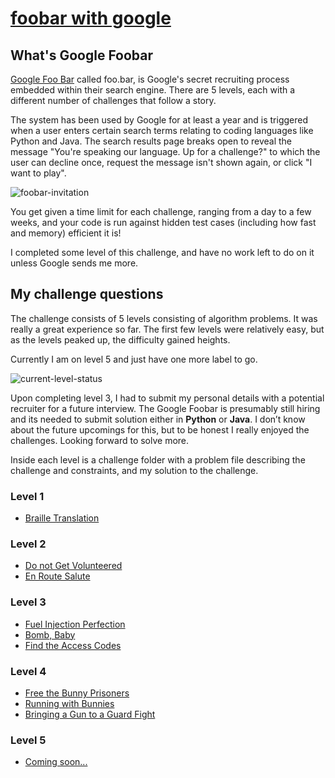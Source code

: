 # [foobar with google](https://foobar.withgoogle.com)

## What's Google Foobar

[Google Foo Bar](https://foobar.withgoogle.com) called foo.bar, is Google's secret recruiting process embedded within their search engine. There are 5 levels, each with a different number of challenges that follow a story.

The system has been used by Google for at least a year and is triggered when a user enters certain search terms relating to coding languages like Python and Java. The search results page breaks open to reveal the message "You're speaking our language. Up for a challenge?" to which the user can decline once, request the message isn't shown again, or click "I want to play".

![foobar-invitation](https://github.com/bezzad/foobar.withgoogle/raw/master/img/foobar-first-message.png)

You get given a time limit for each challenge, ranging from a day to
a few weeks, and your code is run against hidden test cases (including
how fast and memory) efficient it is!

I completed some level of this challenge, and have no work left to do on it unless
Google sends me more.

## My challenge questions

The challenge consists of 5 levels consisting of algorithm problems.
It was really a great experience so far.
The first few levels were relatively easy, but as the levels peaked up, the difficulty gained heights.

Currently I am on level 5 and just have one more label to go.

![current-level-status](https://github.com/bezzad/foobar.withgoogle/raw/master/img/current-level-status.PNG)

Upon completing level 3, I had to submit my personal details with a potential recruiter for a future interview.
The Google Foobar is presumably still hiring and its needed to submit solution either in **Python** or **Java**.
I don’t know about the future upcomings for this, but to be honest I really enjoyed the challenges.
Looking forward to solve more.

Inside each level is a challenge folder with a problem file describing the challenge and constraints, and my solution to the challenge.

### Level 1

- [Braille Translation](https://github.com/bezzad/foobar.withgoogle/tree/master/1.%20Braille%20Translation)

### Level 2

- [Do not Get Volunteered](https://github.com/bezzad/foobar.withgoogle/tree/master/2.1%20Do%20not%20Get%20Volunteered)
- [En Route Salute](https://github.com/bezzad/foobar.withgoogle/tree/master/2.2%20En%20Route%20Salute)
  
### Level 3

- [Fuel Injection Perfection](https://github.com/bezzad/foobar.withgoogle/tree/master/3.1%20Fuel%20Injection%20Perfection)
- [Bomb, Baby](https://github.com/bezzad/foobar.withgoogle/tree/master/3.2%20Bomb%2C%20Baby)
- [Find the Access Codes](https://github.com/bezzad/foobar.withgoogle/tree/master/3.3%20Find%20the%20Access%20Codes)

### Level 4

- [Free the Bunny Prisoners](https://github.com/bezzad/foobar.withgoogle/tree/master/4.1%20Free%20the%20Bunny%20Prisoners)
- [Running with Bunnies](https://github.com/bezzad/foobar.withgoogle/tree/master/4.2%20Running%20with%20Bunnies)
- [Bringing a Gun to a Guard Fight](https://github.com/bezzad/foobar.withgoogle/tree/master/4.3%20Bringing%20a%20Gun%20to%20a%20Guard%20Fight)

### Level 5

- [Coming soon...]()
